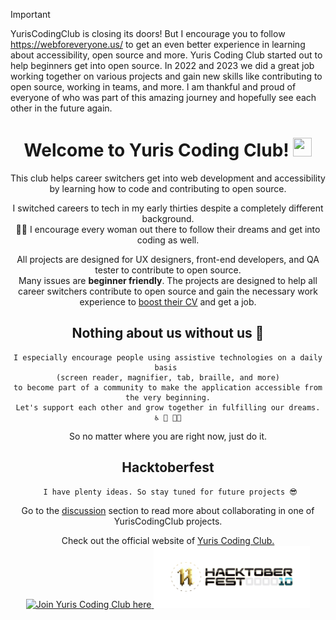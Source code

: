 
> [!IMPORTANT] 
> YurisCodingClub is closing its doors!
> But I encourage you to follow https://webforeveryone.us/ to get an even better experience in learning about accessibility, open source and more.
> Yuris Coding Club started out to help beginners get into open source. In 2022 and 2023 we did a great job working together on various projects and gain new skills like contributing to open source, working in teams, and more.
> I am thankful and proud of everyone of who was part of this amazing journey and hopefully see each other in the future again.

<div align="center">
    
<h1>Welcome to Yuris Coding Club!
<img src="https://docs.google.com/uc?export=download&id=166Ecq6uBl61U14OUlkHOHIBv2ArKoumJ" alt="" width="30" height="30" />
</h1>

<p>This club helps career switchers get into web development and accessibility by learning how to code and contributing to open source.</p>
<p>I switched careers to tech in my early thirties despite a completely different background. <br />
    👩🏽 I encourage every woman out there to follow their dreams and get into coding as well.</p> 
<p>All projects are designed for UX designers, front-end developers, and QA tester to contribute to open source. <br />
    Many issues are <b>beginner friendly</b>. The projects are designed to help all career switchers contribute to open source and gain the necessary work experience to <a href="https://dev.to/yuridevat/how-to-write-a-promising-cv-32ih">boost their CV</a> and get a job.</p>

    
 <!--<img alt="This organization is currently not maintained." src="https://docs.google.com/uc?export=download&id=1B1KP0ij14AOVIVLKY0waQxuzmc-fBSwf" width="700" />-->

<h2>Nothing about us without us 🤝</h2>

<p>
    
    I especially encourage people using assistive technologies on a daily basis 
    (screen reader, magnifier, tab, braille, and more)
    to become part of a community to make the application accessible from the very beginning.
    Let's support each other and grow together in fulfilling our dreams.
    ♿ 🦯 🧏🏽
    
So no matter where you are right now, just do it.
</p>

<!--<h2>What happens in 2023</h2>-->
 <h2>Hacktoberfest</h2>
 
 <!--Hacktoberfest is back, and so is YurisCodingClub, with two more projects to work and collaborate on.
 
In order to have enough time and energy for personal growth in 2023 I have to step back a bit and decided that YurisCodingClub Open Source Organization will <b>be back for Hacktoberfest 2023</b>.

In the mean while keep practicing your skills and keep an eye at <a align="center" href="http://yuriscodingclub.com">the official website of YurisCodingClub</a> - challenges, newsletter, and much more is coming up soon.-->
 
     I have plenty ideas. So stay tuned for future projects 😎

Go to the <a href="https://github.com/orgs/YurisCodingClub/discussions">discussion</a> section to read more about collaborating in one of YurisCodingClub projects.

<p align="center">
  Check out the official website of <a align="center" href="http://yuriscodingclub.com">Yuris Coding Club.</a><br />
    <a align="center" href="http://yuriscodingclub.com">
    <img alt="Join Yuris Coding Club here"
src="https://docs.google.com/uc?export=download&id=1SKpZXUJ2X0Tqs8kL4OJqXbilVTKkDyKj" width="250" height="100" />
</a>
<a href="https://hacktoberfest.com/"><img src="https://github.com/YuriDevAT/yuriscodingclub/blob/main/public/images/hf10_horz.png" alt="Hacktoberfest 2023" width="250" /></a>
</p>

</div>
